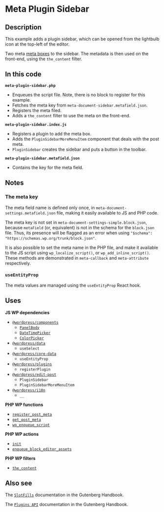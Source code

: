 # Meta Plugin Sidebar

## Description

This example adds a plugin sidebar, which can be opened from the lightbulb icon at the top-left of the editor.

Two meta [meta boxes](https://developer.wordpress.org/plugins/metadata/custom-meta-boxes/) to the sidebar. The metadata is then used on the front-end, using the `the_content` filter.

## In this code

**`meta-plugin-sidebar.php`**

- Enqueues the script file. Note, there is no block to register for this example.
- Fetches the meta key from `meta-document-sidebar.metafield.json`.
- Registers the meta filed.
- Adds a `the_content` filter to use the meta on the front-end.

**`meta-plugin-sidebar.index.js`**

- Registers a plugin to add the meta box.
- Adds the `PluginSidebarMoreMenuItem` component that deals with the post meta.
- `PluginSidebar` creates the sidebar and puts a button in the toolbar.

**`meta-plugin-sidebar.metafield.json`**

- Contains the key for the meta field.

## Notes

### The meta key

The meta field name is defined only once, in `meta-document-settings.metafield.json` file, making it easily available to JS and PHP code.

The meta key is not set in `meta-document-settings-simple.block.json`, because `metaField` (or, equivalent) is not in the schema for the `block.json` file. Thus, its presence will be flagged as an error when using `"$schema": "https://schemas.wp.org/trunk/block.json"`.

It is also possible to set the meta name in the PHP file, and make it available to the JS script using `wp_localize_script()`, or `wp_add_inline_script()`. These methods are demonstrated in `meta-callback` and `meta-attribute` respectively.

### `useEntityProp`

The meta values are managed using the `useEntityProp` React hook.

## Uses

**JS WP dependencies**

- [`@wordpress/components`](https://developer.wordpress.org/block-editor/reference-guides/components/)
  - [`PanelBody`](https://developer.wordpress.org/block-editor/reference-guides/components/panel/)
  - [`DateTimePicker`](https://developer.wordpress.org/block-editor/reference-guides/components/date-time/)
  - [`ColorPicker`](https://developer.wordpress.org/block-editor/reference-guides/components/color-picker/)
- [`@wordpress/data`](https://developer.wordpress.org/block-editor/reference-guides/packages/packages-data/)
  - `useSelect`
- [`@wordpress/core-data`](https://developer.wordpress.org/block-editor/reference-guides/packages/packages-core-data/)
  - `useEntityProp`
- [`@wordpress/plugins`](https://developer.wordpress.org/block-editor/reference-guides/packages/packages-plugins/)
  - `registerPlugin`
- [`@wordpress/edit-post`](https://developer.wordpress.org/block-editor/reference-guides/packages/packages-edit-post/)
  - `PluginSidebar`
  - `PluginSidebarMoreMenuItem`
- [`@wordpress/i18n`](https://developer.wordpress.org/block-editor/reference-guides/packages/packages-i18n/)
  - `__`

**PHP WP functions**

- [`register_post_meta`](https://developer.wordpress.org/reference/functions/register_post_meta/)
- [`get_post_meta`](https://developer.wordpress.org/reference/functions/get_post_meta/)
- [`wp_enqueue_script`](https://developer.wordpress.org/reference/functions/wp_enqueue_script/)

**PHP WP actions**

- [`init`](https://developer.wordpress.org/reference/hooks/init/)
- [`enqueue_block_editor_assets`](https://developer.wordpress.org/reference/hooks/enqueue_block_editor_assets/)

**PHP WP filters**

- [`the_content`](https://developer.wordpress.org/reference/functions/the_content/)

## Also see

The [`SlotFills`](https://developer.wordpress.org/block-editor/packages/packages-plugins/) documentation in the Gutenberg Handbook.

The [`Plugins API`](https://developer.wordpress.org/block-editor/packages/packages-plugins/) documentation in the Gutenberg Handbook.
